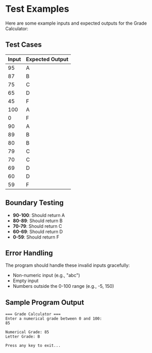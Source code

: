 # Test Examples

Here are some example inputs and expected outputs for the Grade Calculator:

## Test Cases

| Input | Expected Output |
|-------|----------------|
| 95    | A              |
| 87    | B              |
| 75    | C              |
| 65    | D              |
| 45    | F              |
| 100   | A              |
| 0     | F              |
| 90    | A              |
| 89    | B              |
| 80    | B              |
| 79    | C              |
| 70    | C              |
| 69    | D              |
| 60    | D              |
| 59    | F              |

## Boundary Testing

- **90-100**: Should return A
- **80-89**: Should return B  
- **70-79**: Should return C
- **60-69**: Should return D
- **0-59**: Should return F

## Error Handling

The program should handle these invalid inputs gracefully:
- Non-numeric input (e.g., "abc")
- Empty input
- Numbers outside the 0-100 range (e.g., -5, 150)

## Sample Program Output

```
=== Grade Calculator ===
Enter a numerical grade between 0 and 100:
85

Numerical Grade: 85
Letter Grade: B

Press any key to exit...
``` 